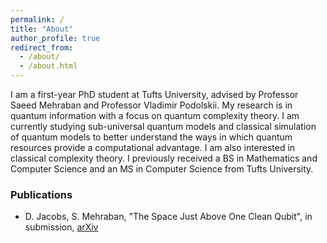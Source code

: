 ```yaml
---
permalink: /
title: "About"
author_profile: true
redirect_from: 
  - /about/
  - /about.html
---
```


I am a first-year PhD student at Tufts University, advised by Professor Saeed Mehraban and Professor Vladimir Podolskii. My research is in quantum information with a focus on quantum complexity theory. I am currently studying sub-universal quantum models and classical simulation of quantum models to better understand the ways in which quantum resources provide a computational advantage. I am also interested in classical complexity theory. I previously received a BS in Mathematics and Computer Science and an MS in Computer Science from Tufts University.

### Publications
- D. Jacobs, S. Mehraban, "The Space Just Above One Clean Qubit", in submission, [arXiv](https://arxiv.org/abs/2410.08051)
<!-- 
### Conferences/Workshops Attended
- [7th Eastern Great Lakes (EaGL) Theory of Computation Workshop](https://www.cs.rochester.edu/u/shossei2/eagl2024website/index.html) (presented poster)
- [Frontiers in Complexity Theory: A Graduate Workshop](http://dimacs.rutgers.edu/events/details?eID=2785) -->